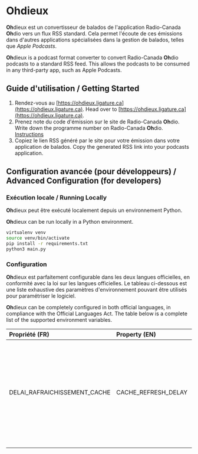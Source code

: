 # **Oh**dieux
**Oh**dieux est un convertisseur de balados de l'application
Radio-Canada **Oh**dio vers un flux RSS standard. Cela permet l'écoute
de ces émissions dans d'autres applications spécialisées dans la
gestion de balados, telles que *Apple Podcasts*.

**Oh**dieux is a podcast format converter to convert Radio-Canada
**Oh**dio podcasts to a standard RSS feed. This allows the podcasts to
be consumed in any third-party app, such as Apple Podcasts.

## Guide d'utilisation / Getting Started
1. Rendez-vous au [https://ohdieux.ligature.ca](https://ohdieux.ligature.ca).
   Head over to [https://ohdieux.ligature.ca](https://ohdieux.ligature.ca).
2. Prenez note du code d'émission sur le site de Radio-Canada **Oh**dio.
   Write down the programme number on Radio-Canada **Oh**dio.
   [Instructions](/ohdieux/static/instructions.png)
3. Copiez le lien RSS généré par le site pour votre émission dans votre application de balados.
   Copy the generated RSS link into your podcasts application.

## Configuration avancée (pour développeurs) / Advanced Configuration (for developers)
### Exécution locale / Running Locally
**Oh**dieux peut être exécuté localement depuis un environnement Python.

**Oh**dieux can be run locally in a Python environment.

```bash
virtualenv venv
source venv/bin/activate
pip install -r requirements.txt
python3 main.py
```

### Configuration
**Oh**dieux est parfaitement configurable dans les deux langues officielles, en conformité avec la loi sur les langues officielles. 
Le tableau ci-dessous est une liste exhaustive des paramètres d'environnement pouvant
être utilisés pour paramétriser le logiciel.

**Oh**dieux can be completely configured in both official languages, in compliance with the Official Languages Act.
The table below is a complete list of the supported environment variables.

| Propriété (FR)               | Property (EN)       | Description                                                                         |
|:-----------------------------|:--------------------|:------------------------------------------------------------------------------------|
| DELAI_RAFRAICHISSEMENT_CACHE | CACHE_REFRESH_DELAY | Délai au-delà duquel le flux RSS généré est considéré périmé et doit être regénéré. / Delay after which the cached RSS feed should be regenerated. |
|                              |                     |                                                                                     |


